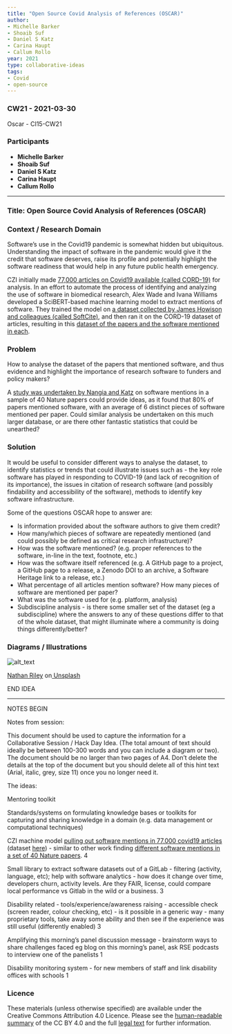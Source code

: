 ```yaml
---
title: "Open Source Covid Analysis of References (OSCAR)"
author:
- Michelle Barker
- Shoaib Suf
- Daniel S Katz
- Carina Haupt
- Callum Rollo
year: 2021
type: collaborative-ideas
tags:
- Covid
- open-source
---
```


### CW21 - 2021-03-30

Oscar - CI15-CW21


### **Participants**

* **Michelle Barker**
* **Shoaib Suf**
* **Daniel S Katz**
* **Carina Haupt**
* **Callum Rollo**

---

### Title: Open Source Covid Analysis of References (OSCAR)


### **Context / Research Domain**


Software’s use in the Covid19 pandemic is somewhat hidden but ubiquitous. Understanding the impact of software in the pandemic would give it the credit that software deserves, raise its profile and potentially highlight the software readiness that would help in any future public health emergency.

CZI initially made [77,000 articles on Covid19 available (called CORD-19)](https://www.semanticscholar.org/cord19) for analysis.  In an effort to automate the process of identifying and analyzing the use of software in biomedical research, Alex Wade and Ivana Williams developed a SciBERT-based machine learning model to extract mentions of software. They trained the model on [a dataset collected by James Howison  and colleagues (called SoftCite)](https://github.com/howisonlab/softcite-dataset/), and then ran it on the CORD-19 dataset of articles, resulting in this [dataset of the papers and the software mentioned in each](https://datadryad.org/stash/dataset/doi:10.5061/dryad.vmcvdncs0).


### **Problem**

How to analyse the dataset of the papers that mentioned software, and thus evidence and highlight the importance of research software to funders and policy makers?

A [study was undertaken by Nangia and Katz](https://arxiv.org/abs/1706.06527) on software mentions in a sample of 40 Nature papers could provide ideas, as it found that 80% of papers mentioned software, with an average of 6 distinct pieces of software mentioned per paper. Could similar analysis be undertaken on this much larger database, or are there other fantastic statistics that could be unearthed?


### **Solution**

It would be useful to consider different ways to analyse the dataset, to identify statistics or trends that could illustrate issues such as - the key role software has played in responding to COVID-19 (and lack of recognition of its importance), the issues in citation of research software (and possibly findability and accessibility of the software), methods to identify key software infrastructure.

Some of the questions OSCAR hope to answer are:

*   Is information provided about the software authors to give them credit?
*   How many/which pieces of software are repeatedly mentioned (and could possibly be defined as critical research infrastructure)?
*   How was the software mentioned? (e.g. proper references to the software, in-line in the text, footnote, etc.)
*   How was the software itself referenced (e.g. A GitHub page to a project, a GitHub page to a release, a Zenodo DOI to an archive, a Software Heritage link to a release, etc.)
*   What percentage of all articles mention software? How many pieces of software are mentioned per paper?
*   What was the software used for (e.g. platform, analysis)
*   Subdiscipline analysis - is there some smaller set of the dataset (eg a subdiscipline) where the answers to any of these questions differ to that of the whole dataset, that might illuminate where a community is doing things differently/better?


### **Diagrams / Illustrations**


![alt_text](../images/cw21-cat.jpg)


[Nathan Riley](https://unsplash.com/@nrly?utm_source=unsplash&utm_medium=referral&utm_content=creditCopyText) on[ Unsplash](https://unsplash.com/s/photos/cat-paper?utm_source=unsplash&utm_medium=referral&utm_content=creditCopyText)

END IDEA

---


NOTES BEGIN

Notes from session:

This document should be used to capture the information for a Collaborative Session / Hack Day Idea. (The total amount of text should ideally be between 100-300 words and you can include a diagram or two). The document should be no larger than two pages of A4. Don’t delete the details at the top of the document but you should delete all of this hint text (Arial, italic, grey, size 11) once you no longer need it.

The ideas:

Mentoring toolkit

Standards/systems on formulating knowledge bases or toolkits for capturing and sharing knowledge in a domain (e.g. data management or computational techniques)

CZI machine model [pulling out software mentions in 77,000 covid19 articles](https://chanzuckerberg.com/newsroom/new-dataset-makes-coronavirus-research-open-and-machine-readable/) (dataset [here](https://pages.semanticscholar.org/coronavirus-research)) - similar to other work finding [different software mentions in a set of 40 Nature papers](https://arxiv.org/abs/1706.06527). 4

Small library to extract software datasets out of a GitLab  - filtering (activity, language, etc); help with software analytics - how does it change over time, developers churn, activity levels. Are they FAIR, license, could compare local performance vs Gitlab in the wild or a business. 3

Disability related - tools/experience/awareness raising - accessible check (screen reader, colour checking, etc) - is it possible in a generic way - many proprietary tools, take away some ability and then see if the experience was still useful (differently enabled) 3

Amplifying this morning’s panel discussion message - brainstorm ways to share challenges faced eg blog on this morning’s panel, ask RSE podcasts to interview one of the panelists 1

Disability monitoring system - for new members of staff and link disability offices with schools 1


### Licence

These materials (unless otherwise specified) are available under the Creative Commons Attribution 4.0 Licence. Please see the [human-readable summary](https://creativecommons.org/licenses/by/4.0/) of the CC BY 4.0 and the full [legal text](https://creativecommons.org/licenses/by/4.0/legalcode) for further information. 

